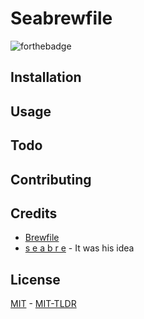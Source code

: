 # Seabrewfile

![forthebadge][badge]

## Installation

## Usage

## Todo

## Contributing

## Credits

* [Brewfile][brewfile]
* [s e a b r e][seabre] - It was his idea

## License

[MIT](mit) - [MIT-TLDR](mit-tldr)

[badge]: https://forthebadge.com/images/badges/built-with-resentment.svg
[brewfile]: https://github.com/joelparkerhenderson/brewfile
[seabre]: https://github.com/seabre
[mit]: https://github.com/ryanmaynard/seabrewfile/blob/master/LICENSE
[mit-tldr]: https://tldrlegal.com/license/mit-license